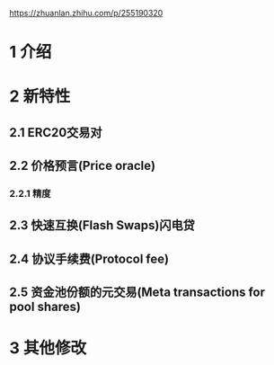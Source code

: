 https://zhuanlan.zhihu.com/p/255190320
# 1 介绍

# 2 新特性

## 2.1 ERC20交易对

## 2.2 价格预言(Price oracle)

### 2.2.1 精度

## 2.3 快速互换(Flash Swaps)闪电贷

## 2.4 协议手续费(Protocol fee)

## 2.5 资金池份额的元交易(Meta transactions for pool shares)

# 3 其他修改
